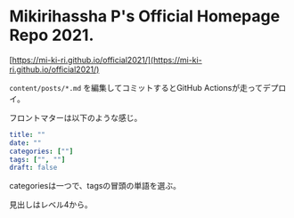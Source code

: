 # Mikirihassha P's Official Homepage Repo 2021.

[https://mi-ki-ri.github.io/official2021/](https://mi-ki-ri.github.io/official2021/)

`content/posts/*.md` を編集してコミットするとGitHub Actionsが走ってデプロイ。

フロントマターは以下のような感じ。

```yaml
title: ""
date: ""
categories: [""]
tags: ["", ""]
draft: false
```

categoriesは一つで、tagsの冒頭の単語を選ぶ。

見出しはレベル4から。